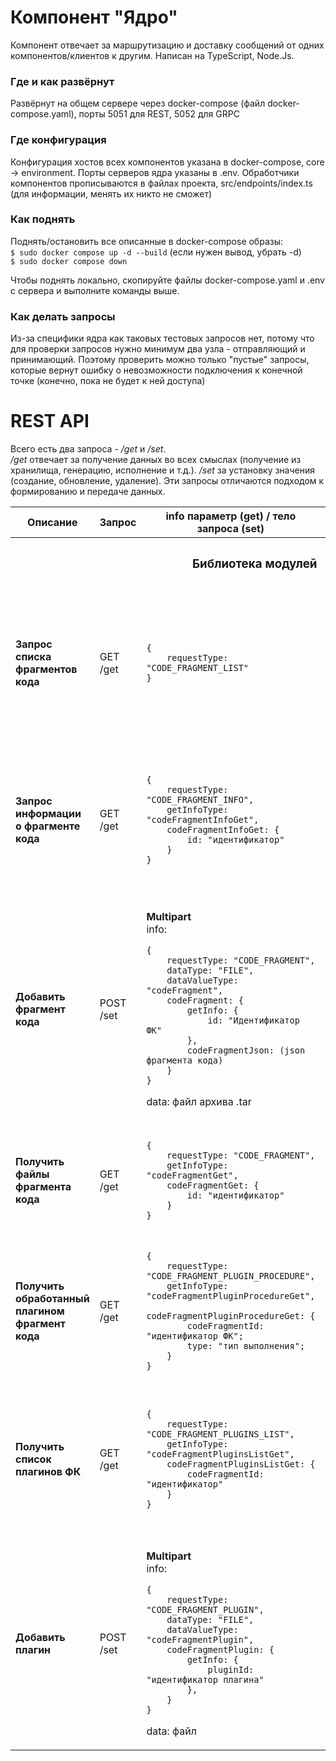 # Компонент "Ядро"

Компонент отвечает за маршрутизацию и доставку сообщений от одних компонентов/клиентов
к другим. Написан на TypeScript, Node.Js.

### Где и как развёрнут

Развёрнут на общем сервере через docker-compose (файл docker-compose.yaml),
порты 5051 для REST, 5052 для GRPC

### Где конфигурация

Конфигурация хостов всех компонентов указана в docker-compose, core -> environment.
Порты серверов ядра указаны в .env.
Обработчики компонентов прописываются в файлах проекта,
src/endpoints/index.ts (для информации, менять их никто не сможет)

### Как поднять

Поднять/остановить все описанные в docker-compose образы:  
`$ sudo docker compose up -d --build` (если нужен вывод, убрать -d)  
`$ sudo docker compose down`

Чтобы поднять локально, скопируйте файлы docker-compose.yaml и .env с сервера и выполните команды выше.

### Как делать запросы

Из-за специфики ядра как таковых тестовых запросов нет, потому что
для проверки запросов нужно минимум два узла - отправляющий и принимающий.
Поэтому проверить можно только "пустые" запросы, которые вернут ошибку о
невозможности подключения к конечной точке (конечно, пока не будет к ней доступа)

# REST API

Всего есть два запроса - _/get_ и _/set_.  
_/get_ отвечает за получение данных во всех смыслах
(получение из хранилища, генерацию, исполнение и т.д.).
_/set_ за установку значения (создание, обновление, удаление).
Эти запросы отличаются подходом к формированию и передаче данных.
<table>
<thead>
<tr>
<th> Описание </th>
<th> Запрос </th>
<th> info параметр (get) / тело запроса (set) </th>
<th> Ответ </th>
</tr>
</thead>
<tr>
<th colspan="4">

### Библиотека модулей

</th>
</tr>
<tr>
<td>

**Запрос списка  
фрагментов кода**
</td>
<td> 

GET /get
</td>
<td> 

```
{
    requestType: "CODE_FRAGMENT_LIST"
}
```

</td>
<td> 

**Multipart**  
info:

```
{
    requestType: "CODE_FRAGMENT_LIST",
    dataType: "JSON",
    dataValueType: "codeFragmentList",
    codeFragmentList: {
        value: "результат"
    }
}
```

</td>
</tr>
<tr>
<td>

**Запрос информации  
о фрагменте кода**
</td>
<td> 

GET /get
</td>
<td> 

```
{
    requestType: "CODE_FRAGMENT_INFO",
    getInfoType: "codeFragmentInfoGet",
    codeFragmentInfoGet: {
        id: "идентификатор"
    }
}
```

</td>
<td> 

**Multipart**  
info:

``` 
{
    requestType: "CODE_FRAGMENT_INFO",
    dataType: "JSON",
    dataValueType: "codeFragmentInfo",
    codeFragmentInfo: {
        value: "результат"
    }
} 
```

</td>
<tr>
<td>

**Добавить фрагмент кода**
</td>
<td> 

POST /set
</td>
<td> 

**Multipart**  
info:

```
{
    requestType: "CODE_FRAGMENT",
    dataType: "FILE",
    dataValueType: "codeFragment",
    codeFragment: {
        getInfo: {
            id: "Идентификатор ФК"
        },
        codeFragmentJson: (json фрагмента кода)
    }
}
```

data: файл архива .tar
</td>
<td> 

```
{
    requestType: "CODE_FRAGMENT",
}
```

</td>
</tr>
<tr>
<td>

**Получить файлы  
фрагмента кода**
</td>
<td> 

GET /get
</td>
<td> 

```
{
    requestType: "CODE_FRAGMENT",
    getInfoType: "codeFragmentGet",
    codeFragmentGet: {
        id: "идентификатор"
    }
}
```

</td>
<td> 

**Multipart**  
info:

```
{
    requestType: "CODE_FRAGMENT",
    dataType: "FILE"
}
```

data: файл архива .tar
</td>
</tr>
<tr>
<td>

**Получить обработанный  
плагином фрагмент кода**
</td>
<td> 

GET /get
</td>
<td> 

```
{
    requestType: "CODE_FRAGMENT_PLUGIN_PROCEDURE",
    getInfoType: "codeFragmentPluginProcedureGet",
    codeFragmentPluginProcedureGet: {
        codeFragmentId: "идентификатор ФК";
        type: "тип выполнения";
    }
}
```

</td>
<td> 

**Multipart**  
info:

```
{
    requestType: "CODE_FRAGMENT_PLUGIN_PROCEDURE",
    dataType: "FILE",
}
```

data: файл
</td>
</tr>
<tr>
<td>

**Получить список  
плагинов ФК**
</td>
<td> 

GET /get
</td>
<td> 

```
{
    requestType: "CODE_FRAGMENT_PLUGINS_LIST",
    getInfoType: "codeFragmentPluginsListGet",
    codeFragmentPluginsListGet: {
        codeFragmentId: "идентификатор"
    }
}
```

</td>
<td> 

**Multipart**  
info:

```
{
    requestType: "CODE_FRAGMENT_PLUGINS_LIST",
    dataType: "JSON",
    dataValueType: "codeFragmentPluginsList",
    codeFragmentPluginsList: {
        value: "результат"
    }
}
```

</td>
</tr>
<tr>
<td>

**Добавить плагин**
</td>
<td> 

POST /set
</td>
<td> 

**Multipart**  
info:

```
{
    requestType: "CODE_FRAGMENT_PLUGIN",
    dataType: "FILE",
    dataValueType: "codeFragmentPlugin",
    codeFragmentPlugin: {
        getInfo: {
            pluginId: "идентификатор плагина"
        },
    }
}
```

data: файл
</td>
<td> 

```
{
    requestType: "CODE_FRAGMENT_PLUGIN"
}
```

</td>
</tr>
</table>
